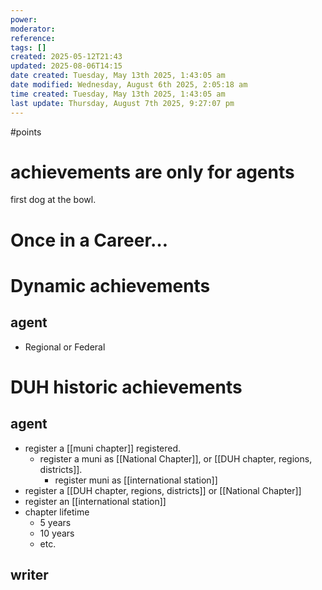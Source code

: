```yaml
---
power: 
moderator: 
reference: 
tags: []
created: 2025-05-12T21:43
updated: 2025-08-06T14:15
date created: Tuesday, May 13th 2025, 1:43:05 am
date modified: Wednesday, August 6th 2025, 2:05:18 am
time created: Tuesday, May 13th 2025, 1:43:05 am
last update: Thursday, August 7th 2025, 9:27:07 pm
---
```

#points 

# achievements are only for agents
first dog at the bowl.

# 
# Once in a Career…
# Dynamic achievements
## agent
- Regional or Federal

# DUH historic achievements
## agent 
- register a [[muni chapter]] registered. 
	- register a muni as [[National Chapter]], or [[DUH chapter, regions, districts]].
		- register muni as [[international station]]
- register a [[DUH chapter, regions, districts]] or [[National Chapter]]
- register an [[international station]]
- chapter lifetime
	- 5 years
	- 10 years
	- etc.
## writer
